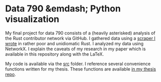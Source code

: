 # Data 790 &emdash; Python visualization
My final project for data 790 consists of a (heavily asterisked) analysis of the Rust contributor network via GitHub. I gathered data using a [scraper I wrote](https://github.com/joshuamegnauth54/git-github-graphs) in rather poor and unidiomatic Rust. I analyzed my data using NetworkX. I explain the caveats of my research in my paper which is available in this repository along with the LaTeX.

My code is available via the [src](https://github.com/joshuamegnauth54/Data790_PyVis/tree/main/src) folder. I reference several convenience functions written for my thesis. These functions are available [in my thesis repo](https://github.com/joshuamegnauth54/GamerDistributionThesis2020).
